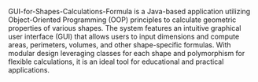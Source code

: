 GUI-for-Shapes-Calculations-Formula is a Java-based application utilizing Object-Oriented Programming (OOP) principles to calculate geometric properties of various shapes. The system features an intuitive graphical user interface (GUI) that allows users to input dimensions and compute areas, perimeters, volumes, and other shape-specific formulas. With modular design leveraging classes for each shape and polymorphism for flexible calculations, it is an ideal tool for educational and practical applications.
